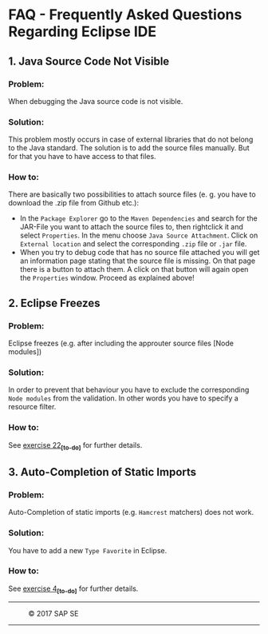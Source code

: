 # FAQ - Frequently Asked Questions Regarding Eclipse IDE

## 1. Java Source Code Not Visible
### Problem:  
When debugging the Java source code is not visible.  
### Solution:  
This problem mostly occurs in case of external libraries that do not belong to the Java standard. The solution is to add the source files manually. But for that you have to have access to that files.  
### How to:  
There are basically two possibilities to attach source files (e. g. you have to download the .zip file from Github etc.):  
- In the `Package Explorer` go to the `Maven Dependencies` and search for the JAR-File you want to attach the source files to, then rightclick it and select `Properties`. In the menu choose `Java Source Attachment`. Click on `External location` and select the corresponding `.zip` file or `.jar` file.  
- When you try to debug code that has no source file attached you will get an information page stating that the source file is missing. On that page there is a button to attach them. A click on that button will again open the `Properties` window. Proceed as explained above! 

## 2. Eclipse Freezes
### Problem:
Eclipse freezes (e.g. after including the approuter source files [Node modules])
### Solution:
In order to prevent that behaviour you have to exclude the corresponding `Node modules` from the validation. In other words you have to specify a resource filter.
### How to:
See [exercise 22](https://github.wdf.sap.corp/cc-java-dev/cc-coursematerial/blob/master/Security/Exercise_22_DeployApplicationRouter.md)<sub><b>[to-do]</b></sub> for further details.

## 3. Auto-Completion of Static Imports
### Problem:
Auto-Completion of static imports (e.g. `Hamcrest` matchers) does not work.
### Solution:
You have to add a new `Type Favorite` in Eclipse.
### How to:
See [exercise 4](https://github.wdf.sap.corp/cc-java-dev/cc-coursematerial/blob/master/CreateMicroservice/Exercise_4_CreateServiceTests.md)<sub><b>[to-do]</b></sub> for further details.

***
<dl>
  <dd>
  <div class="footer">&copy; 2017 SAP SE</div>
  </dd>
</dl>
<hr>
